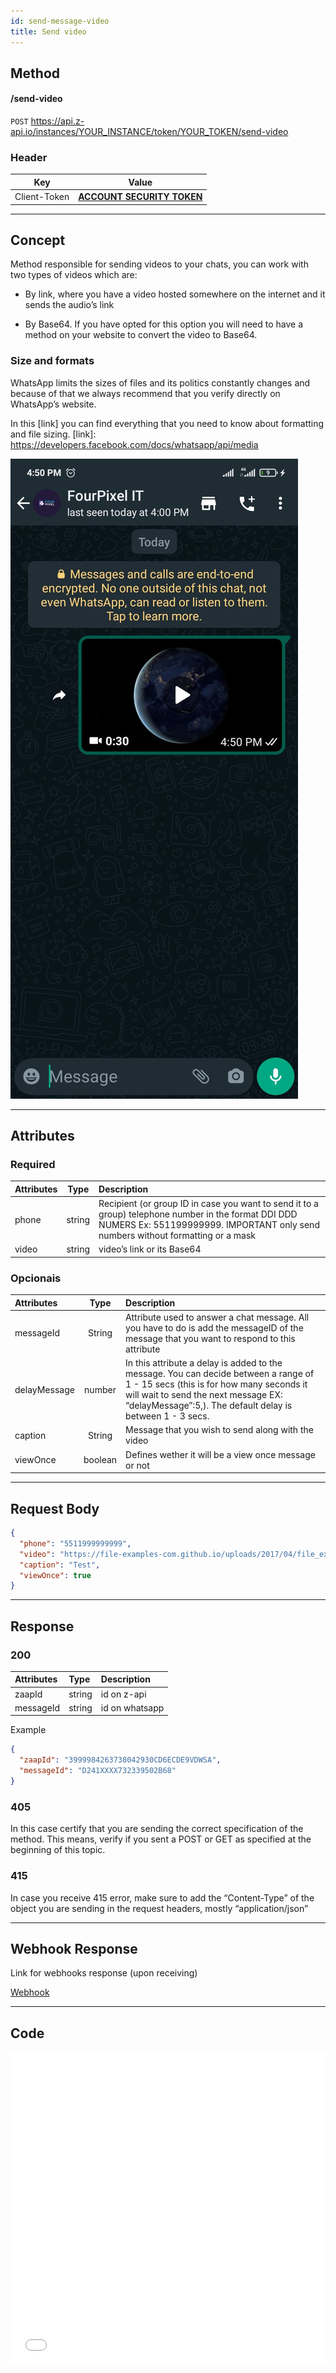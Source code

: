 ```yaml
---
id: send-message-video
title: Send video
---
```


## Method

#### /send-video

`POST` https://api.z-api.io/instances/YOUR_INSTANCE/token/YOUR_TOKEN/send-video

### Header

|      Key       |            Value            |
| :------------: |     :-----------------:     |
|  Client-Token  | **[ACCOUNT SECURITY TOKEN](../security/client-token)** |

---

## Concept

Method responsible for sending videos to your chats, you can work with two types of videos which are: 

 - By link, where you have a video hosted somewhere on the internet and it sends the audio’s link 

 - By Base64. If you have opted for this option you will need to have a method on your website to convert the video to Base64.

### Size and formats 

WhatsApp limits the sizes of files and its politics constantly changes and because of that we always recommend that you verify directly on WhatsApp’s website.

In this [link] you can find everything that you need to know about formatting and file sizing.
[link]: https://developers.facebook.com/docs/whatsapp/api/media

![image](../../../../../img/SendingVideo.jpeg)

---

## Attributes

### Required 

| Attributes | Type | Description |
| :-- | :-: | :-- |
| phone | string | Recipient (or group ID in case you want to send it to a group) telephone number in the format DDI DDD NUMERS Ex: 551199999999. IMPORTANT  only send numbers without formatting or a mask  |
| video | string | video’s link or its Base64|

### Opcionais

| Attributes | Type | Description |
| :-- | :-: | :-- |
| messageId | String | Attribute used to answer a chat message. All you have to do is add the messageID of the message that you want to respond to this attribute |
| delayMessage | number | In this attribute a delay is added to the message. You can decide between a range of 1 - 15 secs (this is for how many seconds it will wait to send the next message EX: “delayMessage”:5,). The default delay is between 1 - 3 secs. |
| caption | String | Message that you wish to send along with the video|
| viewOnce | boolean | Defines wether it will be a view once message or not |


---

## Request Body

```json
{
  "phone": "5511999999999",
  "video": "https://file-examples-com.github.io/uploads/2017/04/file_example_MP4_480_1_5MG.mp4",
  "caption": "Test",
  "viewOnce": true
}
```

---

## Response

### 200

| Attributes | Type   | Description      |
| :-------- | :----- | :------------- |
| zaapId    | string | id on z-api    |
| messageId | string | id on whatsapp |

Example

```json
{
  "zaapId": "3999984263738042930CD6ECDE9VDWSA",
  "messageId": "D241XXXX732339502B68"
}
```

### 405

In this case certify that you are sending the correct specification of the method. This means, verify if you sent a POST or GET as specified at the beginning of this topic.

### 415

In case you receive 415 error, make sure to add the “Content-Type” of the object you are sending in the request headers, mostly “application/json”

---

## Webhook Response

Link for webhooks response (upon receiving)

[Webhook](../webhooks/on-message-received#video-return-example)

---

## Code

<iframe src="//api.apiembed.com/?source=https://raw.githubusercontent.com/Z-API/z-api-docs/main/json-examples/send-video.json&targets=all" frameborder="0" scrolling="no" width="100%" height="500px" seamless></iframe>
